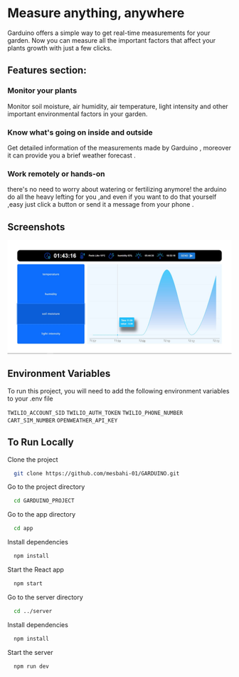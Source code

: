 # Measure anything, anywhere
Garduino offers a simple way to get real-time measurements for your garden. Now you can measure all the important factors that affect your plants growth with just a few clicks.

## Features section:
### Monitor your plants

Monitor soil moisture, air humidity, air temperature, light intensity and other important environmental factors in your garden. 

### Know what's going on inside and outside

Get detailed information of the measurements made by Garduino , moreover it can provide you a brief weather forecast .

### Work remotely or hands-on

there's no need to worry about watering or fertilizing anymore! the arduino do all the heavy lefting for you ,and even if you want to do that yourself ,easy just click a button or send it a message from your phone .

## Screenshots

![Home page](https://github.com/mesbahi-01/GARDUINO/blob/master/client/src/images/demo_01.jpeg)

## Environment Variables

To run this project, you will need to add the following environment variables to your .env file

`TWILIO_ACCOUNT_SID`
`TWILIO_AUTH_TOKEN`
`TWILIO_PHONE_NUMBER`
`CART_SIM_NUMBER`
`OPENWEATHER_API_KEY`

## To Run Locally

Clone the project

```bash
  git clone https://github.com/mesbahi-01/GARDUINO.git
```

Go to the project directory

```bash
  cd GARDUINO_PROJECT
```
Go to the app directory

```bash
  cd app
```

Install dependencies

```bash
  npm install
```
Start the React app 

```bash
  npm start
```

Go to the server directory

```bash
  cd ../server
```
Install dependencies

```bash
  npm install
```

Start the server

```bash
  npm run dev
```